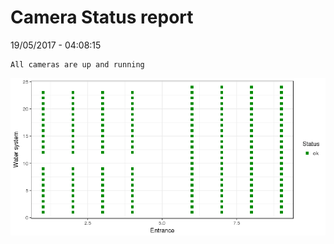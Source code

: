 Camera Status report
================
19/05/2017 - 04:08:15

    All cameras are up and running

![](camreport_files/figure-markdown_github/unnamed-chunk-2-1.png)
